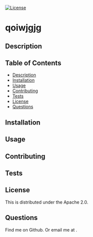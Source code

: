 [![License](https://img.shields.io/badge/License-Apache_2.0-blue.svg)](https://opensource.org/licenses/Apache-2.0)
# qoiwjgjg

## Description

## Table of Contents
- [Description](#description)
- [Installation](#installation)
- [Usage](#usage)
- [Contributing](#contributing)
- [Tests](#tests)
- [License](#license)
- [Questions](#questions)

## Installation


## Usage


## Contributing


## Tests


## License
This is distributed under the Apache 2.0.

## Questions
Find me on Github.
Or email me at .

